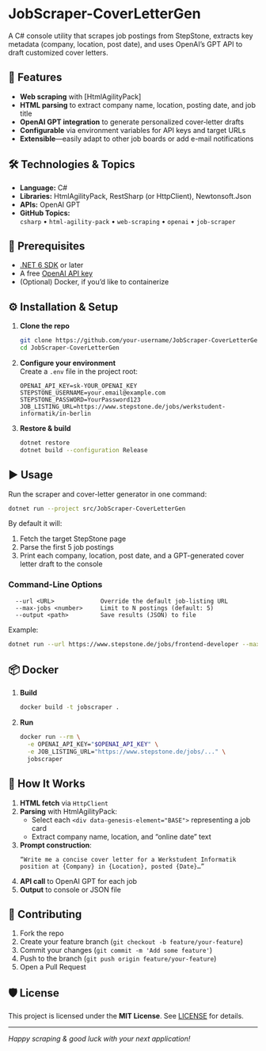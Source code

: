 # JobScraper-CoverLetterGen

A C# console utility that scrapes job postings from StepStone, extracts key metadata (company, location, post date), and uses OpenAI’s GPT API to draft customized cover letters.

## 🚀 Features

- **Web scraping** with [HtmlAgilityPack]  
- **HTML parsing** to extract company name, location, posting date, and job title  
- **OpenAI GPT integration** to generate personalized cover‐letter drafts  
- **Configurable** via environment variables for API keys and target URLs  
- **Extensible**—easily adapt to other job boards or add e-mail notifications  

## 🛠️ Technologies & Topics

- **Language:** C#  
- **Libraries:** HtmlAgilityPack, RestSharp (or HttpClient), Newtonsoft.Json  
- **APIs:** OpenAI GPT  
- **GitHub Topics:**  
  `csharp` • `html-agility-pack` • `web-scraping` • `openai` • `job-scraper`

## 🔧 Prerequisites

- [.NET 6 SDK](https://dotnet.microsoft.com/download) or later  
- A free [OpenAI API key](https://platform.openai.com/)  
- (Optional) Docker, if you’d like to containerize  

## ⚙️ Installation & Setup

1. **Clone the repo**  
   ```bash
   git clone https://github.com/your-username/JobScraper-CoverLetterGen.git
   cd JobScraper-CoverLetterGen
   ```

2. **Configure your environment**  
   Create a `.env` file in the project root:
   ```env
   OPENAI_API_KEY=sk-YOUR_OPENAI_KEY
   STEPSTONE_USERNAME=your.email@example.com
   STEPSTONE_PASSWORD=YourPassword123
   JOB_LISTING_URL=https://www.stepstone.de/jobs/werkstudent-informatik/in-berlin
   ```

3. **Restore & build**  
   ```bash
   dotnet restore
   dotnet build --configuration Release
   ```

## ▶️ Usage

Run the scraper and cover-letter generator in one command:
```bash
dotnet run --project src/JobScraper-CoverLetterGen
```

By default it will:
1. Fetch the target StepStone page
2. Parse the first 5 job postings
3. Print each company, location, post date, and a GPT-generated cover letter draft to the console

### Command-Line Options

```text
  --url <URL>             Override the default job-listing URL
  --max-jobs <number>     Limit to N postings (default: 5)
  --output <path>         Save results (JSON) to file
```

Example:
```bash
dotnet run --url https://www.stepstone.de/jobs/frontend-developer --max-jobs 3
```

## 📦 Docker

1. **Build**  
   ```bash
   docker build -t jobscraper .
   ```
2. **Run**  
   ```bash
   docker run --rm \
     -e OPENAI_API_KEY="$OPENAI_API_KEY" \
     -e JOB_LISTING_URL="https://www.stepstone.de/jobs/..." \
     jobscraper
   ```

## 📝 How It Works

1. **HTML fetch** via `HttpClient`  
2. **Parsing** with HtmlAgilityPack:  
   - Select each `<div data-genesis-element="BASE">` representing a job card  
   - Extract company name, location, and “online date” text  
3. **Prompt construction**:  
   ```text
   “Write me a concise cover letter for a Werkstudent Informatik position at {Company} in {Location}, posted {Date}…”  
   ```
4. **API call** to OpenAI GPT for each job  
5. **Output** to console or JSON file  

## 🤝 Contributing

1. Fork the repo  
2. Create your feature branch (`git checkout -b feature/your-feature`)  
3. Commit your changes (`git commit -m 'Add some feature'`)  
4. Push to the branch (`git push origin feature/your-feature`)  
5. Open a Pull Request  

## 🛡️ License

This project is licensed under the **MIT License**. See [LICENSE](LICENSE) for details.

---

*Happy scraping & good luck with your next application!*
